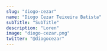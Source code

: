 ```yaml
---
slug: "diogo-cezar"
name: "Diogo Cezar Teixeira Batista"
subTitle: "SubTitle"
description: "Loren"
image: "diogo-cezar.png"
twitter: "@diogocezar"
---
```


